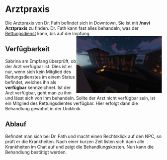 # Arztpraxis

Die Arztpraxis von Dr. Fath befindet sich in Downtown. Sie ist mit **/navi Arztpraxis** zu finden. Dr. Fath kann fast alles behandeln, was der [Rettungsdienst](../../pages/fraktionen/rettungsdienst.md) kann, bis auf die Impfung. <img align="right" width="275" eight="150" src="../../../assets/image/orte/Arztpraxis.png"> 

## Verfügbarkeit 

Sabrina am Empfang überprüft, ob der Arzt verfügbar ist. Dies ist er nur, wenn sich kein Mitglied des Rettungsdienstes im einem Status befindet, welches ihn als **verfügbar** kennzeichnet. Ist der Arzt verfügbar, geht man zu ihm und lässt sich von ihm behandeln. Sollte der Arzt nicht verfügbar sein, ist ein Mitglied des Rettungsdientes verfügbar. Hier erfolgt dann die Behandlung gewohnt in der Uniklinik.

## Ablauf

Befindet man sich bei Dr. Fath und macht einen Rechtsklick auf den NPC, so prüft er die Krankheiten. Nach einer kurzen Zeit listen sich dann alle Krankheiten im Chat auf und zeigt die Behandlungskosten. Nun kann die Behandlung bestätigt werden.
